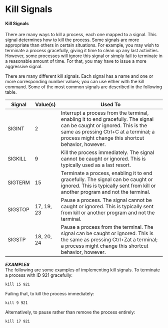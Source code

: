 # Kill Signals

#### Kill Signals

There are many ways to kill a process, each one mapped to a signal. This signal determines how to kill the process. Some signals are more appropriate than others in certain situations. For example, you may wish to terminate a process gracefully, giving it time to clean up any last activities. However, some processes will ignore this signal or simply fail to terminate in a reasonable amount of time. For that, you may have to issue a more aggressive signal.

There are many different kill signals. Each signal has a name and one or more corresponding number values; you can use either with the kill command. Some of the most common signals are described in the following table.

Signal | Value(s) | Used To
------ | ----- | -------
SIGINT | 2 | Interrupt a process from the terminal, enabling it to end gracefully. The signal can be caught or ignored. This is the same as pressing Ctrl+C at a terminal; a process might change this shortcut behavior, however.
SIGKILL | 9 | Kill the process immediately. The signal cannot be caught or ignored. This is typically used as a last resort.
SIGTERM | 15 | Terminate a process, enabling it to end gracefully. The signal can be caught or ignored. This is typically sent from kill or another program and not the terminal.
SIGSTOP | 17, 19, 23 | Pause a process. The signal cannot be caught or ignored. This is typically sent from kill or another program and not the terminal.
SIGSTP | 18, 20, 24 | Pause a process from the terminal. The signal can be caught or ignored. This is the same as pressing Ctrl+Zat a terminal; a process might change this shortcut behavior, however.

  
**_EXAMPLES_**  
The following are some examples of implementing kill signals. To terminate a process with ID 921 gracefully:

```Shell
kill 15 921
``` 

Failing that, to kill the process immediately:

```Shell
kill 9 921
``` 

Alternatively, to pause rather than remove the process entirely:

```Shell
kill 17 921
```